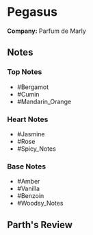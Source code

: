 # Pegasus

**Company:** Parfum de Marly

## Notes

### Top Notes
- #Bergamot
- #Cumin
- #Mandarin_Orange

### Heart Notes
- #Jasmine
- #Rose
- #Spicy_Notes

### Base Notes
- #Amber
- #Vanilla
- #Benzoin
- #Woodsy_Notes

## Parth's Review

<!-- Add your review here -->
